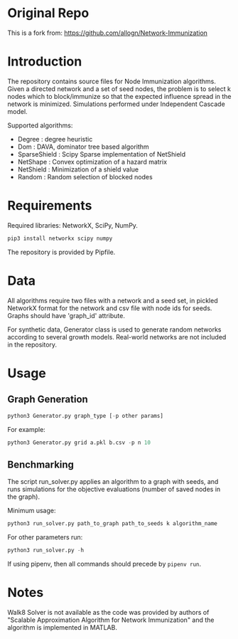 # Original Repo 
This is a fork from: https://github.com/allogn/Network-Immunization


# Introduction

The repository contains source files for Node Immunization algorithms. Given a directed network and a set of seed nodes, the problem is to select k nodes which to block/immunize so that the expected influence spread in the network is minimized. Simulations performed under Independent Cascade model.

Supported algorithms:
- Degree : degree heuristic
- Dom : DAVA, dominator tree based algorithm
- SparseShield : Scipy Sparse implementation of NetShield
- NetShape : Convex optimization of a hazard matrix
- NetShield : Minimization of a shield value
- Random : Random selection of blocked nodes

# Requirements

Required libraries: NetworkX, SciPy, NumPy.
```bash
pip3 install networkx scipy numpy
```

The repository is provided by Pipfile.

# Data

All algorithms require two files with a network and a seed set, in pickled NetworkX format for the network and csv file with node ids for seeds. Graphs should have 'graph_id' attribute.

For synthetic data, Generator class is used to generate random networks according to several growth models. Real-world networks are not included in the repository.

# Usage

## Graph Generation

```python
python3 Generator.py graph_type [-p other params]
```

For example:
```python
python3 Generator.py grid a.pkl b.csv -p n 10
```

## Benchmarking

The script run_solver.py applies an algorithm to a graph with seeds, and runs simulations for the objective evaluations (number of saved nodes in the graph).

Minimum usage:
```python
python3 run_solver.py path_to_graph path_to_seeds k algorithm_name
```

For other parameters run:
```python
python3 run_solver.py -h
```

If using pipenv, then all commands should precede by `pipenv run`.

# Notes

Walk8 Solver is not available as the code was provided by authors of "Scalable Approximation Algorithm for Network Immunization" and the algorithm is implemented in MATLAB.
